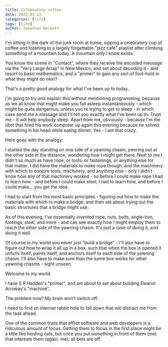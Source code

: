 ```yaml
---
title: Celebratory coffee
date: 2025-02-13
categories: [life]
tags: [life]
author: Jonathan Beckett
---
```


I'm sitting in the dark of the junk room at home, sipping a celebratory cup of coffee and listening to a largely forgettable "jazz café" playlist after climbing something of a mountain today. A mountain only I know exists.

You know the scene in "Contact", where they receive the encoded message via the "Very Large Array" in New Mexico, and set about decoding it - and resort to basic mathematics, and a "primer" to gain any sort of foot-hold in what they might do next?

That's a pretty good analogy for what I've been up to today.

I'm going to try and explain this without mentioning programming, because as we all know that might make you fall asleep instantaneously - which might be quite dangerous, unless you're trying to get to sleep - in which case send me a message and I'll tell you exactly what I've been up to. Trust me - it will help anybody sleep. Apart from me, obviously - because I'm the idiot that fired his work computer up again this evening because he solved something in his head while eating dinner. Yes - I am that crazy.

Here goes with the analogy:

I started the day standing on one side of a yawning chasm, peering out at the other side in the distance, wondering how I might get there. Next to me I didn't so much as have rope, or tools, or fastenings, or anything else for that matter. I did have the materials to make rope though, and the machinery with which to conjure tools, machinery, and anything else - only I didn't know how any of that machinery worked - so before I could make rope I had to learn how - and before I could make steel, I had to learn how, and before I could make... you get the idea.

I had to start from the most basic principles - figuring out how to make the materials with which to make a bridge, and then set about trying out the basic structures that a bridge might use.

As of this evening, I've essentially invented rope, nuts, bolts, angle-iron, footings, steel, and more - and can see exactly how I might employ them to reach the other side of the yawning chasm. It's just a case of doing it, and doing it well.

Of course in my world you never just "build a bridge" - I'll also have to figure out how to wrap it all up in a box, such that when the box is opened it unfurls itself, paints itself, and anchors itself to each side of the yawning chasm. I'll also have to make sure than the same box works for other yawning chasms - sight unseen.

Welcome to my world.

I have S R Hadden's "primer", and am about to set about building Eleanor Arroway's "machine".

The problem now? My brain won't switch off.

I need to find an internet rabbit hole to fall down that will distract me from the task ahead.

One of the common traits that afflict software and web developers is a ridiculous amount of focus. Getting them to focus in the first place might be a little like herding cats, but once you put something in front of them (me) that interests them (again, me), all bets are off.
